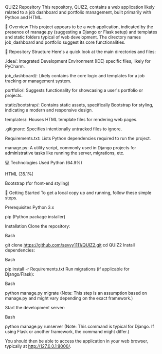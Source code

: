 QUIZ2 Repository
This repository, QUIZ2, contains a web application likely related to a job dashboard and portfolio management, built primarily with Python and HTML.

🚀 Overview
This project appears to be a web application, indicated by the presence of manage.py (suggesting a Django or Flask setup) and templates and static folders typical of web development. The directory names job_dashboard and portfolio suggest its core functionalities.

📁 Repository Structure
Here's a quick look at the main directories and files:

.idea/: Integrated Development Environment (IDE) specific files, likely for PyCharm.

job_dashboard/: Likely contains the core logic and templates for a job tracking or management system.

portfolio/: Suggests functionality for showcasing a user's portfolio or projects.

static/bootstrap/: Contains static assets, specifically Bootstrap for styling, indicating a modern and responsive design.

templates/: Houses HTML template files for rendering web pages.

.gitignore: Specifies intentionally untracked files to ignore.

Requirements.txt: Lists Python dependencies required to run the project.

manage.py: A utility script, commonly used in Django projects for administrative tasks like running the server, migrations, etc.

💻 Technologies Used
Python (64.9%)

HTML (35.1%)

Bootstrap (for front-end styling)

🏁 Getting Started
To get a local copy up and running, follow these simple steps.

Prerequisites
Python 3.x

pip (Python package installer)

Installation
Clone the repository:

Bash

git clone https://github.com/sevvy1111/QUIZ2.git
cd QUIZ2
Install dependencies:

Bash

pip install -r Requirements.txt
Run migrations (if applicable for Django/Flask):

Bash

python manage.py migrate
(Note: This step is an assumption based on manage.py and might vary depending on the exact framework.)

Start the development server:

Bash

python manage.py runserver
(Note: This command is typical for Django. If using Flask or another framework, the command might differ.)

You should then be able to access the application in your web browser, typically at http://127.0.0.1:8000/.
